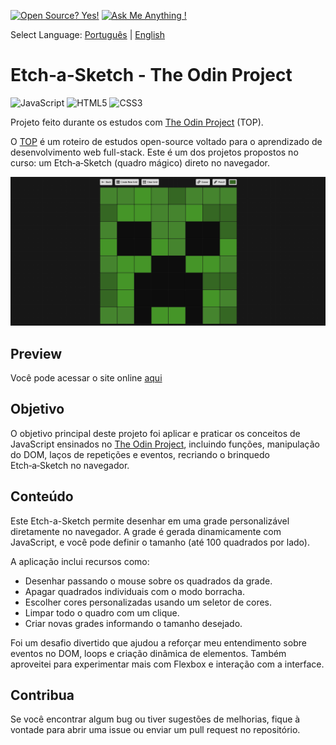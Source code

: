[![Open Source? Yes!](https://badgen.net/badge/Open%20Source%20%3F/Yes%21/blue?icon=github)](https://github.com/Naereen/badges/) [![Ask Me Anything !](https://img.shields.io/badge/Ask%20me-anything-1abc9c.svg)](https://GitHub.com/Naereen/ama)

Select Language: [Português](./README-ptbr.md) | [English](./README.md)

# Etch‑a‑Sketch - The Odin Project  
![JavaScript](https://img.shields.io/badge/javascript-%23323330.svg?style=for-the-badge&logo=javascript&logoColor=%23F7DF1E)  ![HTML5](https://img.shields.io/badge/html5-%23E34F26.svg?style=for-the-badge&logo=html5&logoColor=white) ![CSS3](https://img.shields.io/badge/css3-%231572B6.svg?style=for-the-badge&logo=css3&logoColor=white)

Projeto feito durante os estudos com [The Odin Project](https://www.theodinproject.com/) (TOP).  

O [TOP](https://www.theodinproject.com/) é um roteiro de estudos open-source voltado para o aprendizado de desenvolvimento web full-stack. Este é um dos projetos propostos no curso: um Etch‑a‑Sketch (quadro mágico) direto no navegador.

![image alt](./images/screenshot.png)

## Preview  
Você pode acessar o site online [aqui](https://wagnertomaz.github.io/etch-a-sketch/)

## Objetivo  
O objetivo principal deste projeto foi aplicar e praticar os conceitos de JavaScript ensinados no [The Odin Project](https://www.theodinproject.com/), incluindo funções, manipulação do DOM, laços de repetições e eventos, recriando o brinquedo Etch‑a‑Sketch no navegador.

## Conteúdo  
Este Etch-a-Sketch permite desenhar em uma grade personalizável diretamente no navegador. A grade é gerada dinamicamente com JavaScript, e você pode definir o tamanho (até 100 quadrados por lado).  

A aplicação inclui recursos como:
- Desenhar passando o mouse sobre os quadrados da grade.
- Apagar quadrados individuais com o modo borracha.
- Escolher cores personalizadas usando um seletor de cores.
- Limpar todo o quadro com um clique.
- Criar novas grades informando o tamanho desejado.

Foi um desafio divertido que ajudou a reforçar meu entendimento sobre eventos no DOM, loops e criação dinâmica de elementos. Também aproveitei para experimentar mais com Flexbox e interação com a interface.

## Contribua  
Se você encontrar algum bug ou tiver sugestões de melhorias, fique à vontade para abrir uma issue ou enviar um pull request no repositório.
